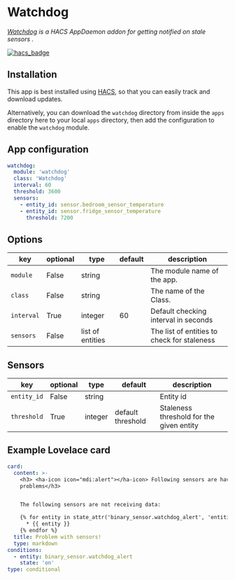 # Watchdog

_[Watchdog](https://github.com/massive/watchdog) is a HACS AppDaemon addon for getting notified on stale sensors ._

[![hacs_badge](https://img.shields.io/badge/HACS-Custom-orange.svg?style=for-the-badge)](https://github.com/custom-components/hacs)

## Installation

This app is best installed using [HACS](https://github.com/custom-components/hacs), so that you can easily track and download updates.

Alternatively, you can download the `watchdog` directory from inside the `apps` directory here to your local `apps` directory, then add the configuration to enable the `watchdog` module.

## App configuration

```yaml
watchdog:
  module: 'watchdog'
  class: 'Watchdog'
  interval: 60
  threshold: 3600
  sensors:
    - entity_id: sensor.bedroom_sensor_temperature
    - entity_id: sensor.fridge_sensor_temperature
      threshold: 7200
```

## Options

key | optional | type | default | description
-- | -- | -- | -- | --
`module` | False | string | | The module name of the app.
`class` | False | string | | The name of the Class.
`interval` | True | integer | 60 | Default checking interval in seconds
`sensors` | False | list of entities |  | The list of entities to check for staleness

## Sensors
key | optional | type | default | description
-- | -- | -- | -- | --
`entity_id` | False | string | | Entity id
`threshold` | True | integer | default threshold | Staleness threshold for the given entity

## Example Lovelace card

```yaml
card:
  content: >-
    <h3> <ha-icon icon="mdi:alert"></ha-icon> Following sensors are having
    problems</h3>


    The following sensors are not receiving data:

    {% for entity in state_attr('binary_sensor.watchdog_alert', 'entities') %}
      * {{ entity }}
    {% endfor %}
  title: Problem with sensors!
  type: markdown
conditions:
  - entity: binary_sensor.watchdog_alert
    state: 'on'
type: conditional
```